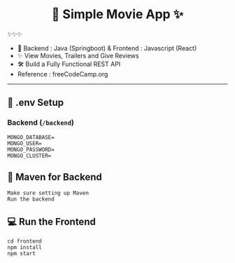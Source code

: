 <h1 align="center">📝 Simple Movie App ✨</h1>

✨✨✨

- 🧱 Backend : Java (Springboot) & Frontend : Javascript (React)
- ✨ View Movies, Trailers and Give Reviews
- 🛠️ Build a Fully Functional REST API
- Reference : freeCodeCamp.org

---

## 🧪 .env Setup

### Backend (`/backend`)

```
MONGO_DATABASE=
MONGO_USER=
MONGO_PASSWORD=
MONGO_CLUSTER=
```

## 🔧 Maven for Backend

```
Make sure setting up Maven
Run the backend
```

## 💻 Run the Frontend

```
cd frontend
npm install
npm start
```

